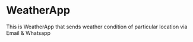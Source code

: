 # WeatherApp

This is WeatherApp that sends weather condition of particular location via Email & Whatsapp
